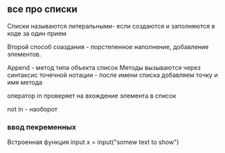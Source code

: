 ## все про списки

Списки называются литеральными- если создаются и заполняются в коде за один прием

Второй способ соаздания - порстепенное наполнение, добавление элементов. 


Append - метод типа объекта список
Методы вызываются через синтаксис точечной нотации - после имени списка добавляем точку и имя метода

оператор in проверяет на вхождение элемента  в список

not in - наоборот


### ввод пекременных
Встроенная функция input
x = input("somew text to show")

